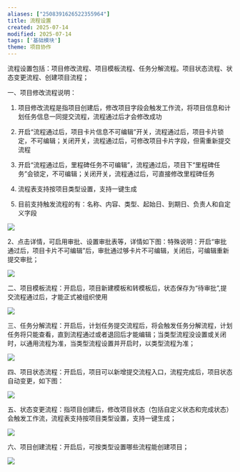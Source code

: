 ```yaml
---
aliases: ["2508391626522355964"]
title: 流程设置
created: 2025-07-14
modified: 2025-07-14
tags: ['基础模块']
theme: 项目协作
---
```


流程设置包括：项目修改流程、项目模板流程、任务分解流程。项目状态流程、状态变更流程、创建项目流程；

一、项目修改流程说明：

1. 项目修改流程是指项目创建后，修改项目字段会触发工作流，将项目信息和计划任务信息一同提交流程，流程通过后才会修改成功

2. 开启“流程通过后，项目卡片信息不可编辑”开关，流程通过后，项目卡片锁定，不可编辑；关闭开关，流程通过后，可修改项目卡片字段，但需重新提交流程

3. 开启“流程通过后，里程碑任务不可编辑”，流程通过后，项目下“里程碑任务”会锁定，不可编辑；关闭开关，流程通过后，可直接修改里程碑任务

4. 流程表支持按项目类型设置，支持一键生成

5. 目前支持触发流程的有：名称、内容、类型、起始日、到期日、负责人和自定义字段

![](c6e68e95aa4811d26f5cb7ed0b0f9285.jpg)

2、点击详情，可启用审批、设置审批表等，详情如下图：特殊说明：开启“审批通过后，项目卡片不可编辑”后，审批通过够卡片不可编辑，关闭后，可编辑重新提交审批；

![](46a41d5725e712679b5ae3a61571e670.jpg)

二、项目模板流程：开启后，项目新建模板和转模板后，状态保存为“待审批”,提交流程通过后，才能正式被组织使用

![](a63aaed5f43dba3d1a05a55f7399fc6a.jpg)

三、任务分解流程：开启后，计划任务提交流程后，将会触发任务分解流程，计划任务将只能查看，直到流程通过或者退回后才能编辑；当类型流程没设置或关闭时，以通用流程为准，当类型流程设置并开启时，以类型流程为准；

![](6fecb93f8e22b804ce7b90279d96a5ed.jpg)

四、项目状态流程：开启后，项目可以新增提交流程入口，流程完成后，项目状态自动变更，如下图：

![](0f6cf45e67fd866e9b12599524a845a6.jpg)

五、状态变更流程：指项目创建后，修改项目状态（包括自定义状态和完成状态）会触发工作流，流程表支持按项目类型设置，支持一键生成；

![](10d253152606479e490eda553c84f107.jpg)

六、项目创建流程：开启后，可按类型设置哪些流程能创建项目；

![](780d6a75a636861caacd1bf3d927e6fd.jpg)